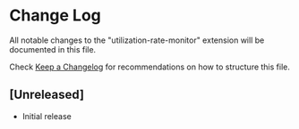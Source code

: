 # Change Log

All notable changes to the "utilization-rate-monitor" extension will be documented in this file.

Check [Keep a Changelog](http://keepachangelog.com/) for recommendations on how to structure this file.

## [Unreleased]

- Initial release